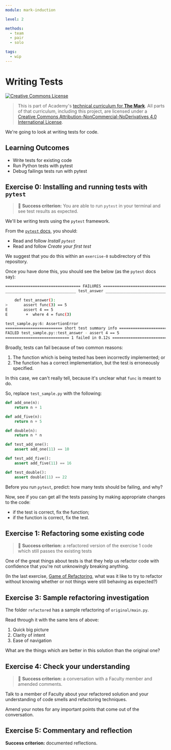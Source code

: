 ```yaml
---
module: mark-induction

level: 2

methods:
  - team
  - pair
  - solo

tags:
  - wip
---
```


# Writing Tests

<a rel="license" href="http://creativecommons.org/licenses/by-nc-nd/4.0/"><img alt="Creative Commons License" style="border-width:0" src="https://i.creativecommons.org/l/by-nc-nd/4.0/88x31.png" /></a>

> This is part of Academy's [technical curriculum for **The Mark**](https://github.com/WeAreAcademy/curriculum-mark). All parts of that curriculum, including this project, are licensed under a <a rel="license" href="http://creativecommons.org/licenses/by-nc-nd/4.0/">Creative Commons Attribution-NonCommercial-NoDerivatives 4.0 International License</a>.

We're going to look at writing tests for code.

## Learning Outcomes

- Write tests for existing code
- Run Python tests with pytest
- Debug failings tests run with pytest

## Exercise 0: Installing and running tests with `pytest`

> 🎯 **Success criterion:** You are able to run `pytest` in your terminal and see test results as expected.

We'll be writing tests using the `pytest` framework.

From the [`pytest` docs](https://docs.pytest.org/en/stable/getting-started.html), you should:

- Read and follow _Install `pytest`_
- Read and follow _Create your first test_

We suggest that you do this within an `exercise-0` subdirectory of this repository.

Once you have done this, you should see the below (as the `pytest` docs say):

```bash
================================= FAILURES =================================
_______________________________ test_answer ________________________________

    def test_answer():
>       assert func(3) == 5
E       assert 4 == 5
E        +  where 4 = func(3)

test_sample.py:6: AssertionError
========================= short test summary info ==========================
FAILED test_sample.py::test_answer - assert 4 == 5
============================ 1 failed in 0.12s =============================
```

Broadly, tests can fail because of two common reasons:

1. The function which is being tested has been incorrectly implemented; or
2. The function has a correct implementation, but the test is erroneously specified.

In this case, we can't really tell, because it's unclear what `func` is meant to do.

So, replace `test_sample.py` with the following:

```py
def add_one(n):
    return n + 1

def add_five(n):
    return n + 5

def double(n):
    return n * n

def test_add_one():
    assert add_one(11) == 10

def test_add_five():
    assert add_five(11) == 16

def test_double():
    assert double(11) == 22
```

Before you run `pytest`, predict: how many tests should be failing, and why?

Now, see if you can get all the tests passing by making appropriate changes to the code:

- if the test is correct, fix the function;
- if the function is correct, fix the test.

## Exercise 1: Refactoring some existing code

> 🎯 **Success criterion:** a refactored version of the exercise 1 code which still passes the existing tests

One of the great things about tests is that they help us refactor code with confidence that you're not unknowingly breaking anything.

(In the last exercise, [Game of Refactoring](https://github.com/WeAreAcademy/mark-induction-proj--game-of-refactoring), what was it like to try to refactor without knowing whether or not things were still behaving as expected?)

## Exercise 3: Sample refactoring investigation

The folder `refactored` has a sample refactoring of `original/main.py`.

Read through it with the same lens of above:

1. Quick big picture
2. Clarity of intent
3. Ease of navigation

What are the things which are better in this solution than the original one?

## Exercise 4: Check your understanding

> 🎯 **Success criterion:** a conversation with a Faculty member and amended comments.

Talk to a member of Faculty about your refactored solution and your understanding of code smells and refactoring techniques.

Amend your notes for any important points that come out of the conversation.

## Exercise 5: Commentary and reflection

**Success criterion:** documented reflections.
